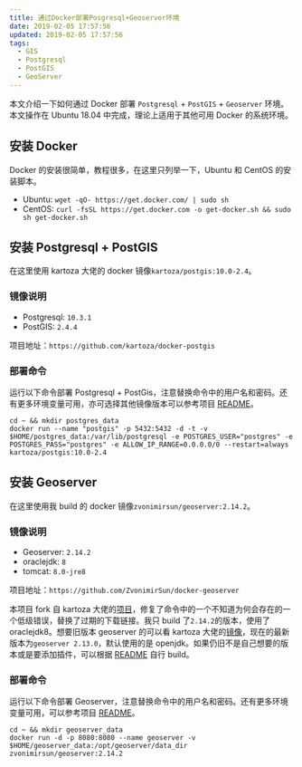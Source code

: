 ```yaml
---
title: 通过Docker部署Posgresql+Geoserver环境
date: 2019-02-05 17:57:56
updated: 2019-02-05 17:57:56
tags:
  - GIS
  - Postgresql
  - PostGIS
  - GeoServer
---
```


本文介绍一下如何通过 Docker 部署 `Postgresql` + `PostGIS` + `Geoserver` 环境。本文操作在 Ubuntu 18.04 中完成，理论上适用于其他可用 Docker 的系统环境。

<!--more-->

## 安装 Docker

Docker 的安装很简单，教程很多，在这里只列举一下，Ubuntu 和 CentOS 的安装脚本。

- Ubuntu: `wget -qO- https://get.docker.com/ | sudo sh`
- CentOS: `curl -fsSL https://get.docker.com -o get-docker.sh && sudo sh get-docker.sh`

## 安装 Postgresql + PostGIS

在这里使用 kartoza 大佬的 docker 镜像`kartoza/postgis:10.0-2.4`。

### 镜像说明

- Postgresql: `10.3.1`
- PostGIS: `2.4.4`

项目地址：`https://github.com/kartoza/docker-postgis`

### 部署命令

运行以下命令部署 Postgresql + PostGis，注意替换命令中的用户名和密码。还有更多环境变量可用，亦可选择其他镜像版本可以参考项目 [README](https://github.com/kartoza/docker-postgis/blob/develop/README.md)。

```shell
cd ~ && mkdir postgres_data
docker run --name "postgis" -p 5432:5432 -d -t -v $HOME/postgres_data:/var/lib/postgresql -e POSTGRES_USER="postgres" -e POSTGRES_PASS="postgres" -e ALLOW_IP_RANGE=0.0.0.0/0 --restart=always kartoza/postgis:10.0-2.4
```

## 安装 Geoserver

在这里使用我 build 的 docker 镜像`zvonimirsun/geoserver:2.14.2`。

### 镜像说明

- Geoserver: `2.14.2`
- oraclejdk: `8`
- tomcat: `8.0-jre8`

项目地址：`https://github.com/ZvonimirSun/docker-geoserver`

本项目 fork 自 kartoza 大佬的[项目](https://github.com/kartoza/docker-geoserver)，修复了命令中的一个不知道为何会存在的一个低级错误，替换了过期的下载链接。我只 build 了`2.14.2`的版本，使用了 oraclejdk8。想要旧版本 geoserver 的可以看 kartoza 大佬的[镜像](https://hub.docker.com/r/kartoza/geoserver/tags)，现在的最新版本为`geoserver 2.13.0`，默认使用的是 openjdk。如果仍旧不是自己想要的版本或是要添加插件，可以根据 [README](https://github.com/ZvonimirSun/docker-geoserver/blob/master/README.md) 自行 build。

### 部署命令

运行以下命令部署 Geoserver，注意替换命令中的用户名和密码。还有更多环境变量可用，可以参考项目 [README](https://github.com/ZvonimirSun/docker-geoserver/blob/master/README.md)。

```shell
cd ~ && mkdir geoserver_data
docker run -d -p 8080:8080 --name geoserver -v $HOME/geoserver_data:/opt/geoserver/data_dir zvonimirsun/geoserver:2.14.2
```
